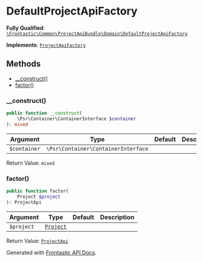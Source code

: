 #  DefaultProjectApiFactory

**Fully Qualified**: [`\Frontastic\Common\ProjectApiBundle\Domain\DefaultProjectApiFactory`](../../../../src/php/ProjectApiBundle/Domain/DefaultProjectApiFactory.php)

**Implements**: [`ProjectApiFactory`](ProjectApiFactory.md)

## Methods

* [__construct()](#__construct)
* [factor()](#factor)

### __construct()

```php
public function __construct(
    \Psr\Container\ContainerInterface $container
): mixed
```

Argument|Type|Default|Description
--------|----|-------|-----------
`$container`|`\Psr\Container\ContainerInterface`||

Return Value: `mixed`

### factor()

```php
public function factor(
    Project $project
): ProjectApi
```

Argument|Type|Default|Description
--------|----|-------|-----------
`$project`|[`Project`](../../ReplicatorBundle/Domain/Project.md)||

Return Value: [`ProjectApi`](ProjectApi.md)

Generated with [Frontastic API Docs](https://github.com/FrontasticGmbH/apidocs).
